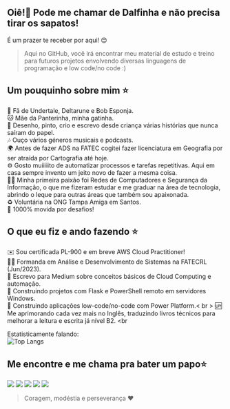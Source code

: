 ## Oiê!👋 Pode me chamar de Dalfinha e não precisa tirar os sapatos! <br>
É um prazer te receber por aqui! 😊
> Aqui no GitHub, você irá encontrar meu material de estudo e treino para futuros projetos envolvendo diversas linguagens de programação e low code/no code :)<br>

## Um pouquinho sobre mim ⭐ 
🌟 Fã de Undertale, Deltarune e Bob Esponja. <br>
🐱 Mãe da Panterinha, minha gatinha. <br>
🎨 Desenho, pinto, crio e escrevo desde criança várias histórias que nunca saíram do papel.<br>
🎶 Ouço vários géneros musicais e podcasts.<br>
🌍 Antes de fazer ADS na FATEC cogitei fazer licenciatura em Geografia por ser atraída por Cartografia até hoje.<br>
⚙️ Gosto muiiiiito de automatizar processos e tarefas repetitivas. Aqui em casa sempre invento um jeito novo de fazer a mesma coisa.<br>
👩‍💻 Minha primeira paixão foi Redes de Computadores e Segurança da Informação, o que me fizeram estudar e me graduar na área de tecnologia, abrindo o leque para outras áreas que também sou apaixonada.<br>
♻️ Voluntária na ONG Tampa Amiga em Santos.<br>
🌟 1000% movida por desafios!<br>

## O que eu fiz e ando fazendo ⭐ 
✉️ Sou certificada PL-900 e em breve AWS Cloud Practitioner!<br>
👩‍💻 Formanda em Análise e Desenvolvimento de Sistemas na FATECRL (Jun/2023).<br>
📝 Escrevo para Medium sobre conceitos básicos de Cloud Computing e automação.<br>
🔧 Construindo projetos com Flask e PowerShell remoto em servidores Windows.<br>
🚀 Construindo aplicações low-code/no-code com Power Platform.< br >
🆙 Me aprimorando cada vez mais no Inglês, traduzindo livros técnicos para melhorar a leitura e escrita já nível B2. <br


  Estatisticamente falando: <br>
![Top Langs](https://github-readme-stats.vercel.app/api/top-langs/?username=dalfinha&layout=compact)


## Me encontre e me chama pra bater um papo⭐ 
<div> 
  <a href = "mailto:dalva.mariana.dm@gmail.com"><img src="https://img.shields.io/badge/Gmail-D14836?style=for-the-badge&logo=gmail&logoColor=white" target="_blank"></a>
  <a href="https://www.linkedin.com/in/dalva-mariana/" target="_blank"><img src="https://img.shields.io/badge/-LinkedIn-%230077B5?style=for-the-badge&logo=linkedin&logoColor=white" target="_blank"></a> 
   <a href="https://learn.microsoft.com/pt-br/users/dalvinha/" target="_blank"><img src="https://img.shields.io/badge/Microsoft-008000?style=for-the-badge&logo=microsoft&logoColor=white" target="_blank"></a> 
        <a href="https://medium.com/@dalfinha.tech" target="_blank"><img src="https://img.shields.io/badge/Medium-12100E?style=for-the-badge&logo=medium&logoColor=white" target="_blank"></a> 
     <a href="https://www.hackerrank.com/dalvinha" target="_blank"><img src="https://img.shields.io/badge/-Hackerrank-2EC866?style=for-the-badge&logo=HackerRank&logoColor=white" target="_blank"></a> 
<br>
  
  
> Coragem, modéstia e perseverança ❤️
